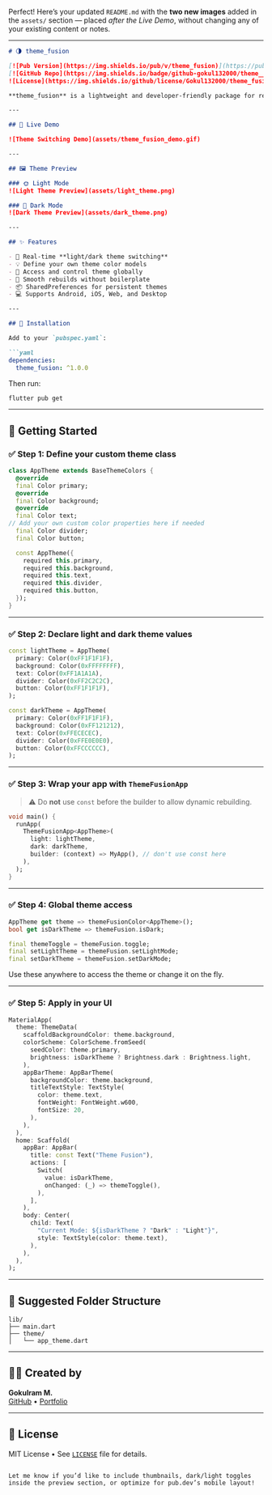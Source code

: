 Perfect! Here’s your updated `README.md` with the **two new images** added in the `assets/` section — placed *after the Live Demo*, without changing any of your existing content or notes.

---

```markdown
# 🌗 theme_fusion

[![Pub Version](https://img.shields.io/pub/v/theme_fusion)](https://pub.dev/packages/theme_fusion)
[![GitHub Repo](https://img.shields.io/badge/github-gokul132000/theme__fusion-blue?logo=github)](https://github.com/Gokul132000/theme_fusion)
![License](https://img.shields.io/github/license/Gokul132000/theme_fusion)

**theme_fusion** is a lightweight and developer-friendly package for real-time dynamic theme switching between **Light** and **Dark** modes — built with ❤️ by [Gokulram M.](https://github.com/Gokul132000)

---

## 🎥 Live Demo

![Theme Switching Demo](assets/theme_fusion_demo.gif)

---

## 🖼️ Theme Preview

### 🌞 Light Mode  
![Light Theme Preview](assets/light_theme.png)

### 🌚 Dark Mode  
![Dark Theme Preview](assets/dark_theme.png)

---

## ✨ Features

- 🔁 Real-time **light/dark theme switching**
- 💡 Define your own theme color models
- 🧠 Access and control theme globally
- 🧊 Smooth rebuilds without boilerplate
- 📦 SharedPreferences for persistent themes
- 💻 Supports Android, iOS, Web, and Desktop

---

## 🚀 Installation

Add to your `pubspec.yaml`:

```yaml
dependencies:
  theme_fusion: ^1.0.0
```

Then run:

```bash
flutter pub get
```

---

## 🧪 Getting Started

### ✅ Step 1: Define your custom theme class

```dart
class AppTheme extends BaseThemeColors {
  @override
  final Color primary;
  @override
  final Color background;
  @override
  final Color text;
// Add your own custom color properties here if needed
  final Color divider;
  final Color button;

  const AppTheme({
    required this.primary,
    required this.background,
    required this.text,
    required this.divider,
    required this.button,
  });
}
```

---

### ✅ Step 2: Declare light and dark theme values

```dart
const lightTheme = AppTheme(
  primary: Color(0xFF1F1F1F),
  background: Color(0xFFFFFFFF),
  text: Color(0xFF1A1A1A),
  divider: Color(0xFF2C2C2C),
  button: Color(0xFF1F1F1F),
);

const darkTheme = AppTheme(
  primary: Color(0xFF1F1F1F),
  background: Color(0xFF121212),
  text: Color(0xFFECECEC),
  divider: Color(0xFFE0E0E0),
  button: Color(0xFFCCCCCC),
);
```

---

### ✅ Step 3: Wrap your app with `ThemeFusionApp`

> ⚠️ Do **not** use `const` before the builder to allow dynamic rebuilding.

```dart
void main() {
  runApp(
    ThemeFusionApp<AppTheme>(
      light: lightTheme,
      dark: darkTheme,
      builder: (context) => MyApp(), // don't use const here
    ),
  );
}
```

---

### ✅ Step 4: Global theme access

```dart
AppTheme get theme => themeFusionColor<AppTheme>();
bool get isDarkTheme => themeFusion.isDark;

final themeToggle = themeFusion.toggle;
final setLightTheme = themeFusion.setLightMode;
final setDarkTheme = themeFusion.setDarkMode;
```

Use these anywhere to access the theme or change it on the fly.

---

### ✅ Step 5: Apply in your UI

```dart
MaterialApp(
  theme: ThemeData(
    scaffoldBackgroundColor: theme.background,
    colorScheme: ColorScheme.fromSeed(
      seedColor: theme.primary,
      brightness: isDarkTheme ? Brightness.dark : Brightness.light,
    ),
    appBarTheme: AppBarTheme(
      backgroundColor: theme.background,
      titleTextStyle: TextStyle(
        color: theme.text,
        fontWeight: FontWeight.w600,
        fontSize: 20,
      ),
    ),
  ),
  home: Scaffold(
    appBar: AppBar(
      title: const Text("Theme Fusion"),
      actions: [
        Switch(
          value: isDarkTheme,
          onChanged: (_) => themeToggle(),
        ),
      ],
    ),
    body: Center(
      child: Text(
        "Current Mode: ${isDarkTheme ? "Dark" : "Light"}",
        style: TextStyle(color: theme.text),
      ),
    ),
  ),
);
```

---

## 📁 Suggested Folder Structure

```
lib/
├── main.dart
├── theme/
│   └── app_theme.dart
```

---

## 👨‍💻 Created by

**Gokulram M.**  
[GitHub](https://github.com/Gokul132000) • [Portfolio](https://gokul132000.github.io)

---

## 📄 License

MIT License • See [`LICENSE`](LICENSE) file for details.
```

Let me know if you’d like to include thumbnails, dark/light toggles inside the preview section, or optimize for pub.dev’s mobile layout!